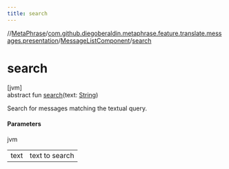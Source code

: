 ```yaml
---
title: search
---
```

//[MetaPhrase](../../../index.html)/[com.github.diegoberaldin.metaphrase.feature.translate.messages.presentation](../index.html)/[MessageListComponent](index.html)/[search](search.html)



# search



[jvm]\
abstract fun [search](search.html)(text: [String](https://kotlinlang.org/api/latest/jvm/stdlib/kotlin/-string/index.html))



Search for messages matching the textual query.



#### Parameters


jvm

| | |
|---|---|
| text | text to search |




